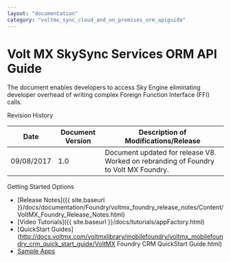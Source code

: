 ```yaml
---
layout: "documentation"
category: "voltmx_sync_cloud_and_on_premises_orm_apiguide"
---
```

                     


# Volt MX SkySync Services ORM API Guide

The document enables developers to access Sky Engine eliminating developer overhead of writing complex Foreign Function Interface (FFI) calls.

Revision History

  
| Date | Document Version | Description of Modifications/Release |
| --- | --- | --- |
| 09/08/2017 | 1.0 | Document updated for release V8. Worked on rebranding of Foundry to Volt MX Foundry. |

Getting Started Options

*   [Release Notes]({{ site.baseurl }}/docs/documentation/Foundry/voltmx_foundry_release_notes/Content/VoltMX_Foundry_Release_Notes.html)
*   [Video Tutorials]({{ site.baseurl }}/docs/tutorials/appFactory.html)
*   [QuickStart Guides](http://docs.voltmx.com/voltmxlibrary/mobilefoundry/voltmx_mobilefoundry_crm_quick_start_guide/VoltMX Foundry CRM QuickStart Guide.html)
*   [Sample Apps](https://github.com/HCL-TECH-SOFTWARE/volt-mx-samples)
